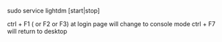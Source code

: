 


sudo service lightdm [start|stop]



ctrl + F1 ( or F2 or F3) at login page will change to console mode
ctrl + F7 will return to desktop
